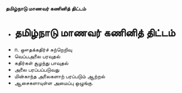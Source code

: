**தமிழ்நாடு மாணவர் கணினித் திட்டம்**
- # தமிழ்நாடு மாணவர் கணினித் திட்டம்
- n. ஔதக்கதிர்ச் சுற்றெறிவு
- வெப்பஅலை பரவுதல்
- கதிர்கள் சூழந்து பாவுதல்
- அலை பரப்பப்படுவது
- மின்காந்த அலைகளாற் பரப்படும் ஆற்றல்
- ஆசைகளாயுள்ள அமைப்பு ஒழுங்கு.

